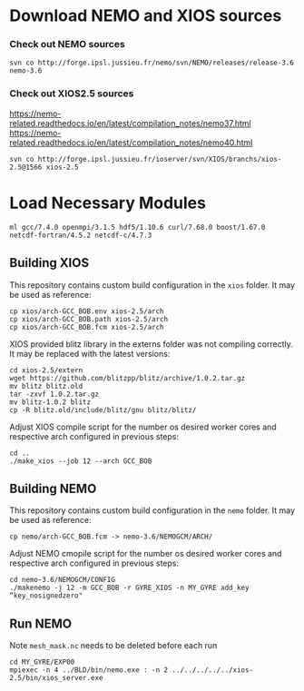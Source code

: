 # Download NEMO and XIOS sources

### Check out NEMO sources

```
svn co http://forge.ipsl.jussieu.fr/nemo/svn/NEMO/releases/release-3.6 nemo-3.6
```


### Check out XIOS2.5 sources

https://nemo-related.readthedocs.io/en/latest/compilation_notes/nemo37.html  
https://nemo-related.readthedocs.io/en/latest/compilation_notes/nemo40.html

```
svn co http://forge.ipsl.jussieu.fr/ioserver/svn/XIOS/branchs/xios-2.5@1566 xios-2.5
```

# Load Necessary Modules
```
ml gcc/7.4.0 openmpi/3.1.5 hdf5/1.10.6 curl/7.68.0 boost/1.67.0 netcdf-fortran/4.5.2 netcdf-c/4.7.3
```

## Building XIOS

This repository contains custom build configuration in the `xios` folder. It may be used as reference:

```
cp xios/arch-GCC_BOB.env xios-2.5/arch
cp xios/arch-GCC_BOB.path xios-2.5/arch
cp xios/arch-GCC_BOB.fcm xios-2.5/arch
```

XIOS provided blitz library in the externs folder was not compiling correctly. It may be replaced with the latest versions:

```
cd xios-2.5/extern
wget https://github.com/blitzpp/blitz/archive/1.0.2.tar.gz
mv blitz blitz.old
tar -zxvf 1.0.2.tar.gz
mv blitz-1.0.2 blitz
cp -R blitz.old/include/blitz/gnu blitz/blitz/
```

Adjust XIOS compile script for the number os desired worker cores and respective arch configured in previous steps:

```
cd ..
./make_xios --job 12 --arch GCC_BOB
```

## Building NEMO 

This repository contains custom build configuration in the `nemo` folder. It may be used as reference:

```
cp nemo/arch-GCC_BOB.fcm -> nemo-3.6/NEMOGCM/ARCH/
```

Adjust NEMO cmopile script for the number os desired worker cores and respective arch configured in previous steps:

```
cd nemo-3.6/NEMOGCM/CONFIG
./makenemo -j 12 -m GCC_BOB -r GYRE_XIOS -n MY_GYRE add_key “key_nosignedzero"
```

## Run NEMO

Note `mesh_mask.nc` needs to be deleted before each run

```
cd MY_GYRE/EXP00
mpiexec -n 4 ../BLD/bin/nemo.exe : -n 2 ../../../../../xios-2.5/bin/xios_server.exe
```
